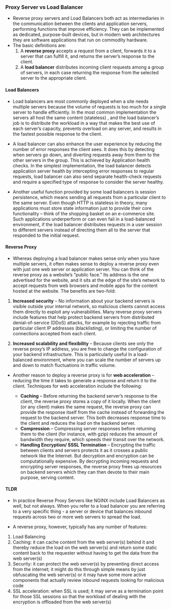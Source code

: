 ### Proxy Server vs Load Balancer

* Reverse proxy servers and Load Balancers both act as intermediaries in the communication between the clients and application servers, performing functions that improve efficiency. They can be implemented as dedicated, purpose-built devices, but in modern web architectures they are software applications that run on commodity hardware.
* The basic definitions are:
  1. A **reverse proxy** accepts a request from a client, forwards it to a server that can fulfill it, and returns the server’s response to the client.
  2. A **load balancer** distributes incoming client requests among a group of servers, in each case returning the response from the selected server to the appropriate client.

#### Load Balancers

* Load balancers are most commonly deployed when a site needs multiple servers because the volume of requests is too much for a single server to handle efficiently.  In the most common implementation the servers all host the same content (stateless) , and the load balancer’s job is to distribute the workload in a way that makes the best use of each server’s capacity, prevents overload on any server, and results in the fastest possible response to the client.

* A load balancer can also enhance the user experience by reducing the number of error responses the client sees. It does this by detecting when servers go down, and diverting requests away from them to the other servers in the group.  This is achieved by Application health checks. In the simplest implementation, the load balancer detects application server health by intercepting error responses to regular requests, load balancer can also send separate health-check requests and require a specified type of response to consider the server healthy.

* Another useful function provided by some load balancers is session persistence, which means sending all requests from a particular client to the same server. Even though HTTP is stateless in theory, many applications must store state information just to provide their core functionality – think of the shopping basket on an e-commerce site. Such applications underperform or can even fail in a load-balanced environment, if the load balancer distributes requests in a user session to different servers instead of directing them all to the server that responded to the initial request.

#### Reverse Proxy

* Whereas deploying a load balancer makes sense only when you have multiple servers, it often makes sense to deploy a reverse proxy even with just one web server or application server. You can think of the reverse proxy as a website’s “public face.” Its address is the one advertised for the website, and it sits at the edge of the site’s network to accept requests from web browsers and mobile apps for the content hosted at the website. The benefits are two-fold:

1. **Increased security** – No information about your backend servers is visible outside your internal network, so malicious clients cannot access them directly to exploit any vulnerabilities. Many reverse proxy servers include features that help protect backend servers from distributed denial-of-service (DDoS) attacks, for example by rejecting traffic from particular client IP addresses (blacklisting), or limiting the number of connections accepted from each client.

2. **Increased scalability and flexibility** – Because clients see only the reverse proxy’s IP address, you are free to change the configuration of your backend infrastructure. This is particularly useful In a load-balanced environment, where you can scale the number of servers up and down to match fluctuations in traffic volume.

* Another reason to deploy a reverse proxy is for **web acceleration** – reducing the time it takes to generate a response and return it to the client. Techniques for web acceleration include the following:

  * **Caching** – Before returning the backend server’s response to the client, the reverse proxy stores a copy of it locally. When the client (or any client) makes the same request, the reverse proxy can provide the response itself from the cache instead of forwarding the request to the backend server. This both decreases response time to the client and reduces the load on the backend server.
  * **Compression** – Compressing server responses before returning them to the client (for instance, with gzip) reduces the amount of bandwidth they require, which speeds their transit over the network.
  * **Handling Encryption/ SSSL Termination** – Encrypting the traffic between clients and servers protects it as it crosses a public network like the Internet. But decryption and encryption can be computationally expensive. By decrypting incoming requests and encrypting server responses, the reverse proxy frees up resources on backend servers which they can then devote to their main purpose, serving content.
  
#### TLDR

* In practice Reverse Proxy Servers like NGINX include Load Balancers as well, but not always. When you refer to a load balancer you are referring to a very specific thing - a server or device that balances inbound requests across two or more web servers to spread the load. 

* A reverse proxy, however, typically has any number of features:
 1. Load Balancing
 2. Caching: it can cache content from the web server(s) behind it and thereby reduce the load on the web server(s) and return some static content back to the requester without having to get the data from the web server(s)
 3. Security: it can protect the web server(s) by preventing direct access from the internet; it might do this through simple means by just obfuscating the web server(s) or it may have some more active components that actually review inbound requests looking for malicious code
 4. SSL acceleration: when SSL is used; it may serve as a termination point for those SSL sessions so that the workload of dealing with the encryption is offloaded from the web server(s)
  
